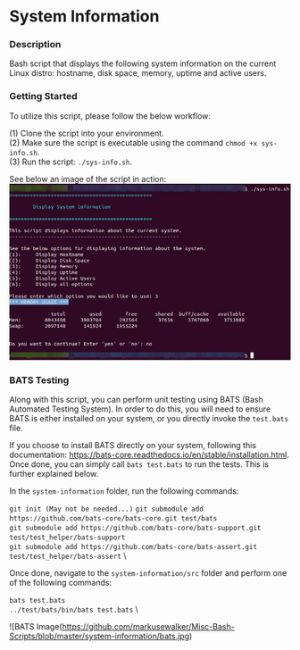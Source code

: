 # System Information

### Description
Bash script that displays the following system information on the current Linux distro: hostname, disk space, memory, uptime and active users.

### Getting Started
To utilize this script, please follow the below workflow:

(1) Clone the script into your environment.\
(2) Make sure the script is executable using the command `chmod +x sys-info.sh`.\
(3) Run the script: `./sys-info.sh`.

See below an image of the script in action:
![Image of System Information](https://github.com/markusewalker/Misc-Bash-Scripts/blob/master/system-information/sys-info.jpg)

### BATS Testing
Along with this script, you can perform unit testing using BATS (Bash Automated Testing System). In order to do this, you will need to ensure BATS is either installed on your system, or you directly invoke the `test.bats` file.

If you choose to install BATS directly on your system, following this documentation: https://bats-core.readthedocs.io/en/stable/installation.html. Once done, you can simply call `bats test.bats` to run the tests. This is further explained below.

In the `system-information` folder, run the following commands:

`git init (May not be needed...)`
`git submodule add https://github.com/bats-core/bats-core.git test/bats` \
`git submodule add https://github.com/bats-core/bats-support.git test/test_helper/bats-support` \
`git submodule add https://github.com/bats-core/bats-assert.git test/test_helper/bats-assert` \

Once done, navigate to the `system-information/src` folder and perform one of the following commands:

`bats test.bats` \
`../test/bats/bin/bats test.bats` \

![BATS Image(https://github.com/markusewalker/Misc-Bash-Scripts/blob/master/system-information/bats.jpg)